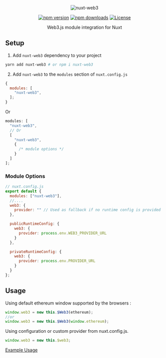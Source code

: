 <div align="center">
  
![nuxt-web3](https://api.nuxtjs.org/api/ipx/s_80,f_webp/gh/nuxt/modules/main/website/public//icons/web3js.svg)

[![npm version][npm-version-src]][npm-version-href]
[![npm downloads][npm-downloads-src]][npm-downloads-href]
[![License][license-src]][license-href]

Web3.js module integration for Nuxt

</div>

## Setup

1. Add `nuxt-web3` dependency to your project

```bash
yarn add nuxt-web3 # or npm i nuxt-web3
```

2. Add `nuxt-web3` to the `modules` section of `nuxt.config.js`

```js
{
  modules: [
    "nuxt-web3",
  ];
}
```

Or

```js
modules: [
  "nuxt-web3",
  // Or
  [
    "nuxt-web3",
    {
      /* module options */
    }
  ]
];
```

### Module Options

```js
// nuxt.config.js
export default {
  modules: ["nuxt-web3"],
  //....
  web3: {
    provider: "" // Used as fallback if no runtime config is provided
  },

  publicRuntimeConfig: {
    web3: {
      provider: process.env.WEB3_PROVIDER_URL
    }
  },

  privateRuntimeConfig: {
    web3: {
      provider: process.env.PROVIDER_URL
    }
  }
};
```

## Usage

Using default ethereum window supported by the browsers :

```js
window.web3 = new this.$Web3(ethereum);
//or
window.web3 = new this.$Web3(window.ethereum);
```

Using configuration or custom provider from nuxt.config.js.

```js
window.web3 = new this.$web3;
```

[Example Usage](./example/pages/index.vue)

<!-- Badges -->

[npm-version-src]: https://img.shields.io/npm/v/nuxt-web3/latest.svg
[npm-version-href]: https://npmjs.com/package/nuxt-web3
[npm-downloads-src]: https://img.shields.io/npm/dt/nuxt-web3.svg
[npm-downloads-href]: https://npmjs.com/package/nuxt-web3
[license-src]: https://img.shields.io/npm/l/nuxt-web3.svg
[license-href]: https://npmjs.com/package/nuxt-web3
